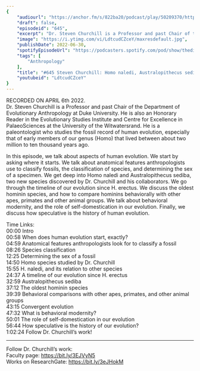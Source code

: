 ```yaml
---
{
	"audiourl": "https://anchor.fm/s/822ba20/podcast/play/50209370/https%3A%2F%2Fd3ctxlq1ktw2nl.cloudfront.net%2Fstaging%2F2022-3-6%2Fc99acabd-2dfc-6fd8-dc72-11d879d4600e.m4a",
	"draft": false,
	"episodeid": "645",
	"excerpt": "Dr. Steven Churchill is a Professor and past Chair of the Department of Evolutionary Anthropology at Duke University.  He is also an Honorary Reader in the Evolutionary Studies Institute and Centre for Excellence in PalaeoSciences at the University of the Witwatersrand. He is a paleontologist who studies the fossil record of human evolution, especially that of early members of our genus (Homo) that lived between about two million to ten thousand years ago.",
	"image": "https://i.ytimg.com/vi/LdtcudCZceY/maxresdefault.jpg",
	"publishDate": 2022-06-30,
	"spotifyEpisodeUrl": "https://podcasters.spotify.com/pod/show/thedissenter/episodes/645-Steven-Churchill-Homo-naledi--Australopithecus-sediba--and-Human-Evolution-e1gqp4q",
	"tags": [
		"Anthropology"
	],
	"title": "#645 Steven Churchill: Homo naledi, Australopithecus sediba, and Human Evolution",
	"youtubeid": "LdtcudCZceY"
}
---
```

RECORDED ON APRIL 6th 2022.  
Dr. Steven Churchill is a Professor and past Chair of the Department of Evolutionary Anthropology at Duke University.  He is also an Honorary Reader in the Evolutionary Studies Institute and Centre for Excellence in PalaeoSciences at the University of the Witwatersrand. He is a paleontologist who studies the fossil record of human evolution, especially that of early members of our genus (Homo) that lived between about two million to ten thousand years ago.

In this episode, we talk about aspects of human evolution. We start by asking where it starts. We talk about anatomical features anthropologists use to classify fossils, the classification of species, and determining the sex of a specimen. We get deep into Homo naledi and Australopithecus sediba, two new species discovered by Dr. Churchill and his collaborators. We go through the timeline of our evolution since H. erectus. We discuss the oldest hominin species, and how to compare hominins behaviorally with other apes, primates and other animal groups. We talk about behavioral modernity, and the role of self-domestication in our evolution. Finally, we discuss how speculative is the history of human evolution.

Time Links:  
<time>00:00</time> Intro  
<time>00:58</time> When does human evolution start, exactly?  
<time>04:59</time> Anatomical features anthropologists look for to classify a fossil  
<time>08:26</time> Species classification  
<time>12:25</time> Determining the sex of a fossil  
<time>14:50</time> Homo species studied by Dr. Churchill  
<time>15:55</time> H. naledi, and its relation to other species  
<time>24:37</time> A timeline of our evolution since H. erectus  
<time>32:59</time> Australopithecus sediba  
<time>37:12</time> The oldest hominin species  
<time>39:39</time> Behavioral comparisons with other apes, primates, and other animal groups  
<time>43:15</time> Convergent evolution  
<time>47:32</time> What is behavioral modernity?  
<time>50:01</time> The role of self-domestication in our evolution  
<time>56:44</time> How speculative is the history of our evolution?  
<time>1:02:24</time> Follow Dr. Churchill’s work!

---

Follow Dr. Churchill’s work:  
Faculty page: https://bit.ly/3EJVyN5  
Works on ResearchGate: https://bit.ly/3eJHokM
